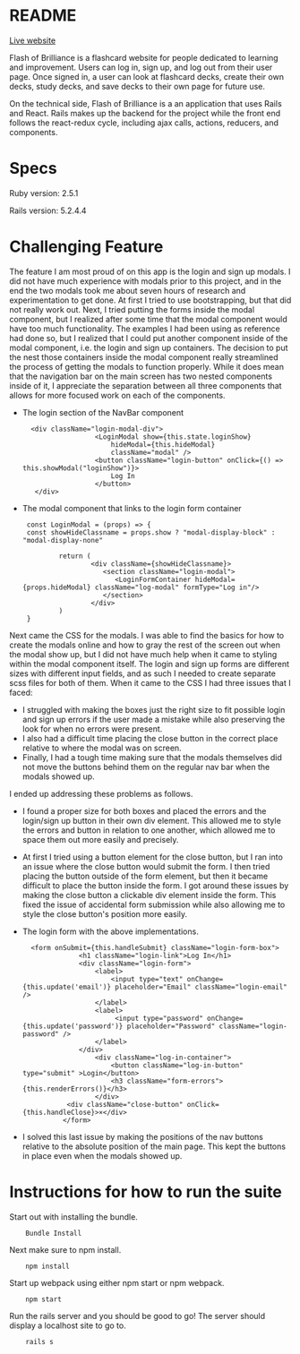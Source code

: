 # README

[Live website](https://flash-of-brilliance.herokuapp.com/#/)

Flash of Brilliance is a flashcard website for people dedicated to learning and improvement. Users can log in, sign up, and log out from their user page. Once signed in, a user can look at flashcard decks, create their own decks, study decks, and save decks to their own page for future use.

On the technical side, Flash of Brilliance is a an application that uses Rails and React. Rails makes up the backend for the project while the front end follows the react-redux cycle, including ajax calls, actions, reducers, and components. 

Specs
=============

Ruby version: 2.5.1

Rails version: 5.2.4.4

Challenging Feature
=============

The feature I am most proud of on this app is the login and sign up modals. I did not have much experience with modals prior to this project, and in the end the two modals took me about seven hours of research and experimentation to get done. At first I tried to use bootstrapping, but that did not really work out. Next, I tried putting the forms inside the modal component, but I realized after some time that the modal component would have too much functionality. The examples I had been using as reference had done so, but I realized that I could put another component inside of the modal component, i.e. the login and sign up containers. The decision to put the nest those containers inside the modal component really streamlined the process of getting the modals to function properly. While it does mean that the navigation bar on the main screen has two nested components inside of it, I appreciate the separation between all three components that allows for more focused work on each of the components.

* The login section of the NavBar component

        <div className="login-modal-div">
                        <LoginModal show={this.state.loginShow}
                            hideModal={this.hideModal}
                            className="modal" />
                        <button className="login-button" onClick={() => this.showModal("loginShow")}>
                            Log In
                        </button>
         </div>
         
 * The modal component that links to the login form container
        
        const LoginModal = (props) => {
        const showHideClassname = props.show ? "modal-display-block" : "modal-display-none"
    
                return (
                        <div className={showHideClassname}>
                           <section className="login-modal">
                              <LoginFormContainer hideModal={props.hideModal} className="log-modal" formType="Log in"/>
                           </section>
                        </div>
                )
        }

Next came the CSS for the modals. I was able to find the basics for how to create the modals online and how to gray the rest of the screen out when the modal show up, but I did not have much help when it came to styling within the modal component itself. The login and sign up forms are different sizes with different input fields, and as such I needed to create separate scss files for both of them. When it came to the CSS I had three issues that I faced: 
* I struggled with making the boxes just the right size to fit possible login and sign up errors if the user made a mistake while also preserving the look for when no errors were present. 
* I also had a difficult time placing the close button in the correct place relative to where the modal was on screen. 
* Finally, I had a tough time making sure that the modals themselves did not move the buttons behind them on the regular nav bar when the modals showed up. 

I ended up addressing these problems as follows.

* I found a proper size for both boxes and placed the errors and the login/sign up button in their own div element. This allowed me to style the errors and button in relation to one another, which allowed me to space them out more easily and precisely.

* At first I tried using a button element for the close button, but I ran into an issue where the close button would submit the form. I then tried placing the button outside of the form element, but then it became difficult to place the button inside the form. I got around these issues by making the close button a clickable div element inside the form. This fixed the issue of accidental form submission while also allowing me to style the close button's position more easily.

* The login form with the above implementations.

        <form onSubmit={this.handleSubmit} className="login-form-box">
                    <h1 className="login-link">Log In</h1>
                    <div className="login-form">
                        <label>
                            <input type="text" onChange={this.update('email')} placeholder="Email" className="login-email" />
                        </label>
                        <label>
                             <input type="password" onChange={this.update('password')} placeholder="Password" className="login-password" />
                        </label>
                    </div>
                        <div className="log-in-container">
                            <button className="log-in-button" type="submit" >Login</button>
                            <h3 className="form-errors">{this.renderErrors()}</h3>
                        </div>
                 <div className="close-button" onClick={this.handleClose}>×</div>
                </form>

* I solved this last issue by making the positions of the nav buttons relative to the absolute position of the main page. This kept the buttons in place even when the modals showed up.

Instructions for how to run the suite
=============

Start out with installing the bundle.

        Bundle Install
 
Next make sure to npm install.

        npm install
        
Start up webpack using either npm start or npm webpack.

        npm start

Run the rails server and you should be good to go! The server should display a localhost site to go to.

        rails s
